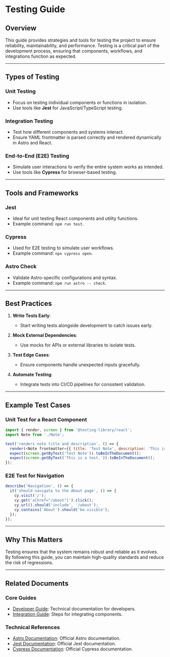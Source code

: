 # Testing Guide

## Overview

This guide provides strategies and tools for testing the project to ensure reliability, maintainability, and performance. Testing is a critical part of the development process, ensuring that components, workflows, and integrations function as expected.

---

## Types of Testing

### **Unit Testing**
- Focus on testing individual components or functions in isolation.
- Use tools like **Jest** for JavaScript/TypeScript testing.

### **Integration Testing**
- Test how different components and systems interact.
- Ensure YAML frontmatter is parsed correctly and rendered dynamically in Astro and React.

### **End-to-End (E2E) Testing**
- Simulate user interactions to verify the entire system works as intended.
- Use tools like **Cypress** for browser-based testing.

---

## Tools and Frameworks

### **Jest**
- Ideal for unit testing React components and utility functions.
- Example command: `npm run test`.

### **Cypress**
- Used for E2E testing to simulate user workflows.
- Example command: `npx cypress open`.

### **Astro Check**
- Validate Astro-specific configurations and syntax.
- Example command: `npm run astro -- check`.

---

## Best Practices

1. **Write Tests Early**:
   - Start writing tests alongside development to catch issues early.

2. **Mock External Dependencies**:
   - Use mocks for APIs or external libraries to isolate tests.

3. **Test Edge Cases**:
   - Ensure components handle unexpected inputs gracefully.

4. **Automate Testing**:
   - Integrate tests into CI/CD pipelines for consistent validation.

---

## Example Test Cases

### Unit Test for a React Component
```javascript
import { render, screen } from '@testing-library/react';
import Note from './Note';

test('renders note title and description', () => {
  render(<Note frontmatter={{ title: 'Test Note', description: 'This is a test.' }} />);
  expect(screen.getByText('Test Note')).toBeInTheDocument();
  expect(screen.getByText('This is a test.')).toBeInTheDocument();
});
```

### E2E Test for Navigation
```javascript
describe('Navigation', () => {
  it('should navigate to the About page', () => {
    cy.visit('/');
    cy.get('a[href="/about"]').click();
    cy.url().should('include', '/about');
    cy.contains('About').should('be.visible');
  });
});
```

---

## Why This Matters

Testing ensures that the system remains robust and reliable as it evolves. By following this guide, you can maintain high-quality standards and reduce the risk of regressions.

---

## Related Documents

### Core Guides
- [Developer Guide](README^Developer_Guide.md): Technical documentation for developers.
- [Integration Guide](README^Integration.md): Steps for integrating components.

### Technical References
- [Astro Documentation](https://docs.astro.build): Official Astro documentation.
- [Jest Documentation](https://jestjs.io/): Official Jest documentation.
- [Cypress Documentation](https://www.cypress.io/): Official Cypress documentation.
